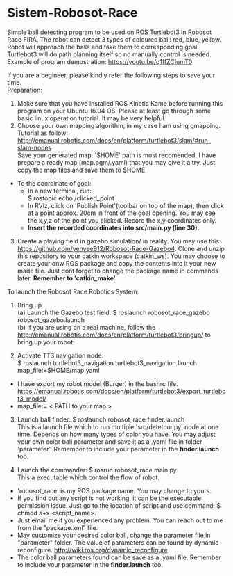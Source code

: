 # Sistem-Robosot-Race
Simple ball detecting program to be used on ROS Turtlebot3 in Robosot Race FIRA. The robot can detect 3 types of coloured ball: red, blue, yellow. Robot will approach the balls and take them to corresponding goal. Turtlebot3 will do path planning itself so no manually control is needed.  
Example of program demostration: https://youtu.be/q1ffZCIumT0

If you are a begineer, please kindly refer the following steps to save your time.<br />
Preparation:<br />
1. Make sure that you have installed ROS Kinetic Kame before running this program on your Ubuntu 16.04 OS. Please at least go through some basic linux operation tutorial. It may be very helpful.
2. Choose your own mapping algorithm, in my case I am using gmapping. <br /> Tutorial as follow:
http://emanual.robotis.com/docs/en/platform/turtlebot3/slam/#run-slam-nodes <br />
Save your generated map. '$HOME' path is most recomended. I have prepare a ready map (map.pgm/.yaml) that you may give it a try. Just copy the map files and save them to $HOME.<br />
- To the coordinate of goal:<br />
  - In a new terminal, run:<br />
$ rostopic echo /clicked_point <br />
  - In RViz, click on 'Publish Point'(toolbar on top of the map), then click at a point approx. 20cm in front of the goal opening. You may see the x,y,z of the point you clicked. Record the x,y coordinates only.
  - **Insert the recorded coordinates into src/main.py (line 30).**
3. Create a playing field in gazebo simulation/ in reality. You may use this:<br />
https://github.com/yenyee912/Robosot-Race-Gazebo4. 
Clone and unzip this repository to your catkin workspace (catkin_ws). You may choose to create your onw ROS package and copy the contents into it your new made file. Just dont forget to change the package name in commands later.
**Remember to 'catkin_make'.** <br />

To launch the Robosot Race Robotics System:<br />
1. Bring up <br />
(a) Launch the Gazebo test field: $ roslaunch robosot_race_gazebo robosot_gazebo.launch <br />
(b) If you are using on a real machine, follow the http://emanual.robotis.com/docs/en/platform/turtlebot3/bringup/ to bring up your robot. <br />

2. Activate TT3 navigation node: <br /> 
$ roslaunch turtlebot3_navigation turtlebot3_navigation.launch map_file:=$HOME/map.yaml <br />
 - I have export my robot model (Burger) in the bashrc file.  https://emanual.robotis.com/docs/en/platform/turtlebot3/export_turtlebot3_model/
 - map_file:= < PATH to your map > <br />  

3. Launch ball finder: $ roslaunch robosot_race finder.launch <br />
This is a launch file which to run multiple 'src/detetcor.py' node at one time. Depends on how many types of color you have. You may adjust your own color ball parameter and save it as a .yaml file in folder 'parameter'. Remember to include your parameter in the **finder.launch** too. <br />

4. Launch the commander: $ rosrun robosot_race main.py <br />
This a executable which control the flow of robot.

- 'robosot_race' is my ROS package name. You may change to yours.<br />
- If you find out any script is not working, it can be the executable permission issue. Just go to the location of script and use command: $ chmod a+x <script_name>.
- Just email me if you experienced any problem. You can reach out to me from the "package.xml" file.
- May customize your desired color ball, change the parameter file in "parameter" folder. The value of parameters can be found by dynamic reconfigure. http://wiki.ros.org/dynamic_reconfigure <br />
- The color ball parameters found can be save as a .yaml file. Remember to include your parameter in the **finder.launch** too. <br />
